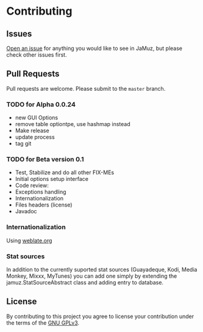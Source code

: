 # Contributing

## Issues

[Open an issue](https://github.com/phramusca/JaMuz/issues?state=open) for anything you would like to see in JaMuz, but please check other issues first.

## Pull Requests

Pull requests are welcome.
Please submit to the `master` branch.

### TODO for Alpha 0.0.24
- new GUI Options
 - remove table optiontpe, use hashmap instead
 - Make release
 - update process
 - tag git

### TODO for Beta version 0.1

- Test, Stabilize and do all other FIX-MEs
- Initial options setup interface
- Code review:
 - Exceptions handling
 - Internationalization
 - Files headers (license)
 - Javadoc

### Internationalization

Using [weblate.org](https://hosted.weblate.org/engage/jamuz/)

### Stat sources
In addition to the currently suported stat sources (Guayadeque, Kodi, Media Monkey, Mixxx, MyTunes) you can add one simply by extending the jamuz.StatSourceAbstract class and adding entry to database.

## License

By contributing to this project you agree to license your contribution under the terms of the [GNU GPLv3](LICENSE).

